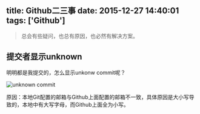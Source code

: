 title: Github二三事
date: 2015-12-27 14:40:01
tags: ['Github']
---


> 总会有些疑问，也总有原因，也必然有解决方案。



## 提交者显示unknown

明明都是我提交的，怎么显示unkonw commit呢？

![unknown commit](http://7xixtr.com1.z0.glb.clouddn.com/github-unkonw-commit.png)

原因：本地Git配置的邮箱与Github上面配置的邮箱不一致，具体原因是大小写导致的，本地中有大写字母，而Github上面全为小写。

